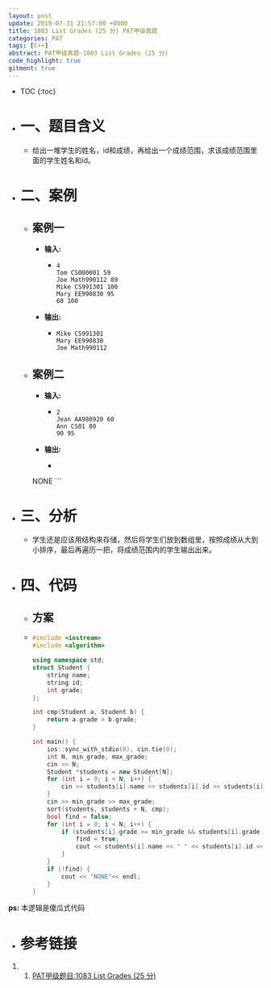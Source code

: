 ```yaml
---
layout: post
update: 2019-07-31 21:57:00 +0800
title: 1083 List Grades (25 分) PAT甲级真题
categories: PAT
tags: [C++]
abstract: PAT甲级真题-1083 List Grades (25 分)
code_highlight: true
gitment: true
---
```

* TOC
{:toc}
* # 一、题目含义

    * 给出一堆学生的姓名，id和成绩，再给出一个成绩范围，求该成绩范围里面的学生姓名和id。
    
* # 二、案例
  
    * ## 案例一
      
        * **输入:**    
            *   ```none
                4
                Tom CS000001 59
                Joe Math990112 89
                Mike CS991301 100
                Mary EE990830 95
                60 100
                ```
        * **输出:** 

            *   ```none
                Mike CS991301
                Mary EE990830
                Joe Math990112
                ```
     * ## 案例二
      
        * **输入:**    
            *   ```none
                2
                Jean AA980920 60
                Ann CS01 80
                90 95
                ```
        * **输出:** 
        
            *   ```none
        NONE
                ```
    
* # 三、分析
    * 学生还是应该用结构来存储，然后将学生们放到数组里，按照成绩从大到小排序，最后再遍历一把，将成绩范围内的学生输出出来。
    
* # 四、代码
  
    *   ## 方案
    *   ```cpp
        #include <iostream>
        #include <algorithm>
        
        using namespace std;
        struct Student {
            string name;
            string id;
            int grade;
        };
        
        int cmp(Student a, Student b) {
            return a.grade > b.grade;
        }
        
        int main() {
            ios::sync_with_stdio(0), cin.tie(0);
            int N, min_grade, max_grade;
            cin >> N;
            Student *students = new Student[N];
            for (int i = 0; i < N; i++) {
                cin >> students[i].name >> students[i].id >> students[i].grade;
            }
            cin >> min_grade >> max_grade;
            sort(students, students + N, cmp);
            bool find = false;
            for (int i = 0; i < N; i++) {
                if (students[i].grade >= min_grade && students[i].grade <= max_grade) {
                    find = true;
                    cout << students[i].name << " " << students[i].id <<  endl;
                }
            }
            if (!find) {
                cout << "NONE"<< endl;
            }
        }
        ```

**ps:** 本逻辑是傻瓜式代码
* # 参考链接

1. 1. [PAT甲级题目:1083 List Grades (25 分)](https://pintia.cn/problem-sets/994805342720868352/problems/994805383929905152)